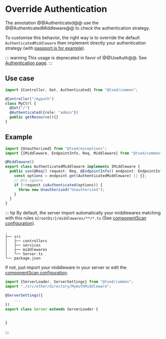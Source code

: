 # Override Authentication <Badge text="deprecated" type="warn" />

The annotation @@Authenticated@@ use the @@AuthenticatedMiddleware@@
to check the authentication strategy. 

To customise this behavior, the right way is to override the default `AuthenticatedMiddleware` then implement directly 
your authentication strategy (with [passport.js for example](/tutorials/passport.md)).

::: warning
This usage is deprecated in favor of @@UseAuth@@. See [Authentication page](https://tsed.io/docs/authentication.html#usage).
:::

## Use case

```typescript
import {Controller, Get, Authenticated} from "@tsed/common";

@Controller("/mypath")
class MyCtrl {
  @Get("/")
  @Authenticated({role: "admin"})
  public getResource(){}
}
```

## Example

```typescript
import {Unauthorized} from "@tsed/exceptions";
import {IMiddleware, EndpointInfo, Req, Middleware} from "@tsed/common";

@Middleware()
export class AuthenticatedMiddleware implements IMiddleware {
  public use(@Req() request: Req, @EndpointInfo() endpoint: EndpointInfo) {
    const options = endpoint.get(AuthenticatedMiddleware) || {};
    // @ts-ignore
    if (!request.isAuthenticated(options)) {
      throw new Unauthorized("Unauthorized");
    }
  }
}
```

::: tip
By default, the server import automatically your middlewares matching with this rules `${rootDir}/middlewares/**/*.ts` (See [componentScan configuration](/configuration.md)).

```
.
├── src
│   ├── controllers
│   ├── services
│   ├── middlewares
│   └── Server.ts
└── package.json
```

If not, just import your middleware in your server or edit the [componentScan configuration](/configuration.md).

```typescript
import {ServerLoader, ServerSettings} from "@tsed/common";
import "./src/other/directory/MyAuthMiddleware";

@ServerSettings({
    ...
})
export class Server extends ServerLoader {
  
 
}
```
:::
